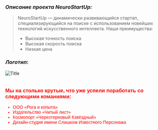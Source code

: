 ### _Описание проекта NeuroStartUp:_

> NeuroStartUp — динамически развивающийся стартап, специализирующийся на поиске с использованием новейших технологий искусственного интеллекта. Наши преимущества:
>
>* Высокая точность поиска
>* Высокая скорость поиска
>* Низкая цена

### _Логотип_:

![Title](https://github.com/Valery-Buz/Git-2.1-Homework/tree/feature/code-documentation/images/Logo.png) 


```css
```
<html>
<head>
<style>
selector {
    font-family: "Awesome", Arial, sans-serif;
    color: red;
      }
</style>
</head>
<body>
<selector>

### Мы на столько крутые, что уже успели поработать со следующими команиями:

* ООО «Рога и копыта»
* Издательство «Читый лист»
* Космопорт «Черезтерновый Кзвёздный»
* Дизайн-студия имени Слишком Известного Персонажа
</selector>
</body>
</html>

